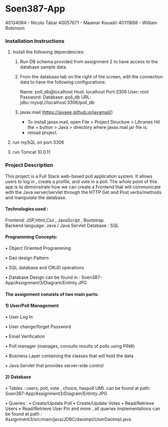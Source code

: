 # Soen387-App

40134064 - Nicolo Tabar
40057671 - Maamar Kouadri
40111868 - William Robinson

### Installation Instructions

1. Install the following dependencies:
    1. Run DB schema provided from assignment 2 to have access to the database sample data.
    2. From the database tab on the right of the screen, edit the connection data to have the following configurations:

        Name: poll_db@localhost
        Host: localhost     Port:3306
        User: root
        Password: 
        Database: poll_db
        URL: jdbc:mysql://localhost:3306/poll_db

    3. javax.mail (https://javaee.github.io/javamail/)
        - To install javax.mail, open File > Project Structure > Libraries
            Hit the + button > Java > directory where javax.mail jar file is.
        - reload project.

3. run mySQL on port 3306 
4. run Tomcat 10.0.11

### Project Description

This project is a Full Stack web-based poll application system. It allows users to log in , create a profile, and vote in a poll. The whole point of this app is to demonstrate how we can create a Frontend that will communicate with the Java server/servlet through the HTTP Get and Post verbs/methods and manipulate the database. 

#### Technologies used :
Frontend: JSP,Html,Css , JavaScript , Bootstrap  
Backend language: Java / Java Servlet
Database : SQL 

#### Programming Concepts:
•	Object Oriented Programming

•	Dao design Pattern 

•	SQL database and CRUD operations

•	Database Design can be found in : Soen387-App/Assignment3/Diagram/Entinty.JPG

#### The assignment consists of two main  parts: 

#### 1) User/Poll Management 
•	User Log In

•	User change/forget Password 

•	Email Verification

•	Poll manager  (manages, consults results of  polls using PIN#)

•	Business Layer containing the classes that will hold the data 

•	Java Servlet that provides server-side control 
#### 2) Database 
•	Tables : users, poll, vote , choice, haspoll UML can be found at path: Soen387-App/Assignment3/Diagram/Entinty.JPG

•	Queries : 
• Create/Update Poll
• Create/Update Votes
• Read/Retrieve Users
• Read/Retrieve User Pin  and more , all queries implementations can be found at  path  : Assignment3/src/main/java/JDBC/daoimpl/UserDaoImpl.java






